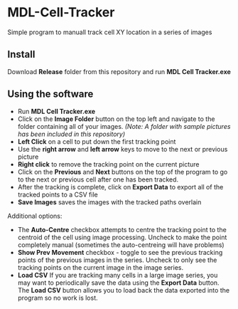 # MDL-Cell-Tracker
Simple program to manuall track cell XY location in a series of images

## Install
Download **Release** folder from this repository and run **MDL Cell Tracker.exe**

## Using the software
- Run **MDL Cell Tracker.exe**
- Click on the **Image Folder** button on the top left and navigate to the folder containing all of your images. *(Note: A folder with sample pictures has been included in this repository)*
- **Left Click** on a cell to put down the first tracking point
- Use the **right arrow** and **left arrow** keys to move to the next or previous picture
- **Right click** to remove the tracking point on the current picture
- Click on the **Previous** and **Next** buttons on the top of the program to go to the next or previous cell after one has been tracked.
- After the tracking is complete, click on **Export Data** to export all of the tracked points to a CSV file
- **Save Images** saves the images with the tracked paths overlain

Additional options:
- The **Auto-Centre** checkbox attempts to centre the tracking point to the centroid of the cell using image processing. Uncheck to make the point completely manual (sometimes the auto-centreing will have problems)
- **Show Prev Movement** checkbox - toggle to see the previous tracking points of the previous images in the series. Uncheck to only see the tracking points on the current image in the image series.
- **Load CSV** If you are tracking many cells in a large image series, you may want to periodically save the data using the **Export Data** button. The **Load CSV** button allows you to load back the data exported into the program so no work is lost.
